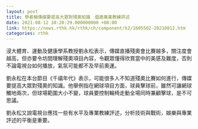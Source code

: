 ```yaml
---
layout: post
title: 學者稱傳媒要提高大眾對殘奧知識　倡邀專業教練評述
date: 2021-08-12 10:20:29.000000000 +08:00
link: https://news.rthk.hk/rthk/ch/component/k2/1605502-20210812.htm
categories: rthk
---
```


浸大體育、運動及健康學系教授劉永松表示，傳媒直播殘奧會比賽越多，關注度會越高，但亦要令坊間理解殘奧項目內容，令觀眾懂得欣賞當中的美感及難度，否則不論電視台如何播放，氣氛可能都不及早前奧運。

劉永松在本台節目《千禧年代》表示，可能很多人不知道殘奧比賽如何進行，傳媒要提高大眾對殘奧的知識。他舉例指在網球項目方面，球員擊球前，雖然可讓網球觸地兩次，但球場範圍大小不變，球員要控制輪椅走動全場同時兼顧擊球，是不可思議。

劉永松又說電視台應找一些有水平及專業教練評述，分析技術與戰術，娛樂與專業評述的平衡是重要。
